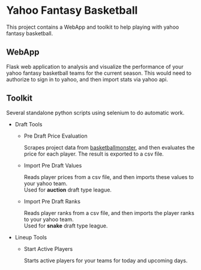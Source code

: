# Yahoo Fantasy Basketball

This project contains a WebApp and toolkit to help playing with yahoo fantasy basketball.

## WebApp
Flask web application to analysis and visualize the performance of your yahoo fantasy basketball teams for the current season. 
This would need to authorize to sign in to yahoo, and then import stats via yahoo api.


## Toolkit
Several standalone python scripts using selenium to do automatic work.

* Draft Tools

  * Pre Draft Price Evaluation
  
       Scrapes project data from [basketballmonster](https://basketballmonster.com/Projections.aspx), and then evaluates the price for each player. The result is exported to a csv file.
  * Import Pre Draft Values
  
       Reads player prices from a csv file, and then imports these values to your yahoo team.       
       Used for **auction** draft type league.
  * Import Pre Draft Ranks
  
       Reads player ranks from a csv file, and then imports the player ranks to your yahoo team.     
       Used for **snake** draft type league.

* Lineup Tools
  * Start Active Players
  
       Starts active players for your teams for today and upcoming days. 
